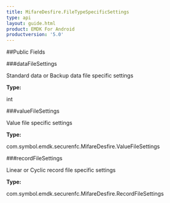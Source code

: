 ```yaml
---
title: MifareDesfire.FileTypeSpecificSettings
type: api
layout: guide.html
product: EMDK For Android
productversion: '5.0'
---
```





##Public Fields

###dataFileSettings

Standard data or Backup data file specific settings

**Type:**

int

###valueFileSettings

Value file specific settings

**Type:**

com.symbol.emdk.securenfc.MifareDesfire.ValueFileSettings

###recordFileSettings

Linear or Cyclic record file specific settings

**Type:**

com.symbol.emdk.securenfc.MifareDesfire.RecordFileSettings


